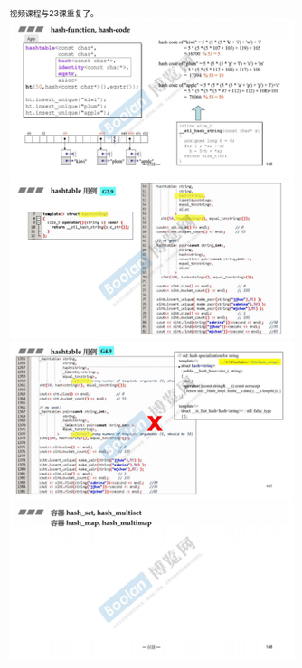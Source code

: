 视频课程与23课重复了。
![](attachments/25.1.1hash_set、hash_multiset、hash_map、hash_multimap概念.jpg)
![](attachments/25.1.2hash_set、hash_multiset、hash_map、hash_multimap概念.jpg)
![](attachments/25.1.3hash_set、hash_multiset、hash_map、hash_multimap概念.jpg)
![](attachments/25.1.4hash_set、hash_multiset、hash_map、hash_multimap概念.jpg)